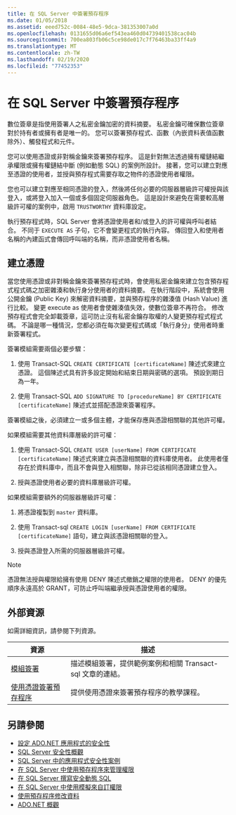 ```yaml
---
title: 在 SQL Server 中簽署預存程序
ms.date: 01/05/2018
ms.assetid: eeed752c-0084-48e5-9dca-381353007a0d
ms.openlocfilehash: 0131655d06a6ef543ea460d04739401538cac04b
ms.sourcegitcommit: 700ea803fb06c5ce98de017c7f76463ba33ff4a9
ms.translationtype: MT
ms.contentlocale: zh-TW
ms.lasthandoff: 02/19/2020
ms.locfileid: "77452353"
---
```

# <a name="signing-stored-procedures-in-sql-server"></a>在 SQL Server 中簽署預存程序

數位簽章是指使用簽署人之私密金鑰加密的資料摘要。 私密金鑰可確保數位簽章對於持有者或擁有者是唯一的。 您可以簽署預存程式、函數（內嵌資料表值函數除外）、觸發程式和元件。

您可以使用憑證或非對稱金鑰來簽署預存程序。 這是針對無法透過擁有權鏈結繼承權限或擁有權鏈結中斷 (例如動態 SQL) 的案例所設計。 接著，您可以建立對應至憑證的使用者，並授與預存程式需要存取之物件的憑證使用者權限。

您也可以建立對應至相同憑證的登入，然後將任何必要的伺服器層級許可權授與該登入，或將登入加入一個或多個固定伺服器角色。 這是設計來避免在需要較高層級許可權的案例中，啟用 `TRUSTWORTHY` 資料庫設定。

執行預存程式時，SQL Server 會將憑證使用者和/或登入的許可權與呼叫者結合。 不同于 `EXECUTE AS` 子句，它不會變更程式的執行內容。 傳回登入和使用者名稱的內建函式會傳回呼叫端的名稱，而非憑證使用者名稱。

## <a name="creating-certificates"></a>建立憑證

當您使用憑證或非對稱金鑰來簽署預存程式時，會使用私密金鑰來建立包含預存程式程式碼之加密雜湊和執行身分使用者的資料摘要。 在執行階段中，系統會使用公開金鑰 (Public Key) 來解密資料摘要，並與預存程序的雜湊值 (Hash Value) 進行比較。 變更 execute as 使用者會使雜湊值失效，使數位簽章不再符合。 修改預存程式會完全卸載簽章，這可防止沒有私密金鑰存取權的人變更預存程式程式碼。 不論是哪一種情況，您都必須在每次變更程式碼或「執行身分」使用者時重新簽署程式。

簽署模組需要兩個必要步驟：

1. 使用 Transact-SQL `CREATE CERTIFICATE [certificateName]` 陳述式來建立憑證。 這個陳述式具有許多設定開始和結束日期與密碼的選項。 預設到期日為一年。

1. 使用 Transact-SQL `ADD SIGNATURE TO [procedureName] BY CERTIFICATE [certificateName]` 陳述式並搭配憑證來簽署程序。

簽署模組之後，必須建立一或多個主體，才能保存應與憑證相關聯的其他許可權。

如果模組需要其他資料庫層級的許可權：

1. 使用 Transact-SQL `CREATE USER [userName] FROM CERTIFICATE [certificateName]` 陳述式來建立與憑證相關聯的資料庫使用者。 此使用者僅存在於資料庫中，而且不會與登入相關聯，除非已從該相同憑證建立登入。

1. 授與憑證使用者必要的資料庫層級許可權。

如果模組需要額外的伺服器層級許可權：

1. 將憑證複製到 `master` 資料庫。

1. 使用 Transact-sql `CREATE LOGIN [userName] FROM CERTIFICATE [certificateName]` 語句，建立與該憑證相關聯的登入。

1. 授與憑證登入所需的伺服器層級許可權。

> [!NOTE]
> 憑證無法授與權限給擁有使用 DENY 陳述式撤銷之權限的使用者。 DENY 的優先順序永遠高於 GRANT，可防止呼叫端繼承授與憑證使用者的權限。

## <a name="external-resources"></a>外部資源

如需詳細資訊，請參閱下列資源。

|資源|描述|
|--------------|-----------------|
|[模組簽署](https://docs.microsoft.com/previous-versions/sql/sql-server-2008/ms345102(v=sql.100))|描述模組簽署，提供範例案例和相關 Transact-sql 文章的連結。|
|[使用憑證簽署預存程序](/sql/relational-databases/tutorial-signing-stored-procedures-with-a-certificate)|提供使用憑證來簽署預存程序的教學課程。|

## <a name="see-also"></a>另請參閱

- [設定 ADO.NET 應用程式的安全性](../securing-ado-net-applications.md)
- [SQL Server 安全性概觀](overview-of-sql-server-security.md)
- [SQL Server 中的應用程式安全性案例](application-security-scenarios-in-sql-server.md)
- [在 SQL Server 中使用預存程序來管理權限](managing-permissions-with-stored-procedures-in-sql-server.md)
- [在 SQL Server 撰寫安全動態 SQL](writing-secure-dynamic-sql-in-sql-server.md)
- [在 SQL Server 中使用模擬來自訂權限](customizing-permissions-with-impersonation-in-sql-server.md)
- [使用預存程序修改資料](../modifying-data-with-stored-procedures.md)
- [ADO.NET 概觀](../ado-net-overview.md)
